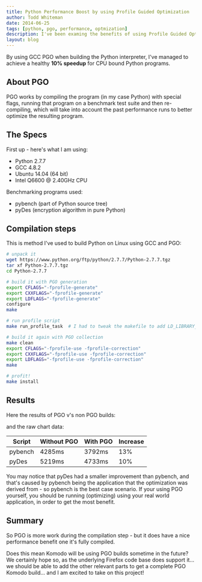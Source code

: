 ```yaml
---
title: Python Performance Boost by using Profile Guided Optimization
author: Todd Whiteman
date: 2014-06-25
tags: [python, pgo, performance, optmization]
description: I've been examing the benefits of using Profile Guided Optimization for building Python - with some success.
layout: blog
---
```


By using GCC PGO when building the Python interpreter, I've managed to achieve a
healthy **10% speedup** for CPU bound Python programs.

## About PGO

PGO works by compiling the program (in my case Python) with special flags,
running that program on a benchmark test suite and then re-compiling, which will
take into account the past performance runs to better optimize the resulting
program.

## The Specs

First up - here's what I am using:
 * Python 2.7.7
 * GCC 4.8.2
 * Ubuntu 14.04 (64 bit)
 * Intel Q6600 @ 2.40GHz CPU

Benchmarking programs used:
 * pybench (part of Python source tree)
 * pyDes (encryption algorithm in pure Python)

## Compilation steps

This is method I've used to build Python on Linux using GCC and PGO:

```bash
# unpack it
wget https://www.python.org/ftp/python/2.7.7/Python-2.7.7.tgz
tar xf Python-2.7.7.tgz
cd Python-2.7.7

# build it with PGO generation
export CFLAGS="-fprofile-generate"
export CXXFLAGS="-fprofile-generate"
export LDFLAGS="-fprofile-generate"
configure
make

# run profile script
make run_profile_task  # I had to tweak the makefile to add LD_LIBRARY_PATH

# build it again with PGO collection
make clean
export CFLAGS="-fprofile-use -fprofile-correction"
export CXXFLAGS="-fprofile-use -fprofile-correction"
export LDFLAGS="-fprofile-use -fprofile-correction"
make

# profit!
make install
```

## Results

Here the results of PGO v's non PGO builds:

<div id="chart_div">
</div>

and the raw chart data:

| Script       | Without PGO   | With PGO     | Increase   |
| ------------ | ------------- | ------------ | ---------- |
| pybench      |   4285ms      |   3792ms     |    13%     |
| pyDes        |   5219ms      |   4733ms     |    10%     |


You may notice that pyDes had a smaller improvement than pybench, and that's
caused by pybench being the application that the optimization was derived from -
so pybench is the best case scenario. If your using PGO yourself, you should be
running (optimizing) using your real world application, in order to get the most
benefit.

## Summary

So PGO is more work during the compilation step - but it does have a nice
performance benefit one it's fully compiled.

Does this mean Komodo will be using PGO builds sometime in the future? We
certainly hope so, as the underlying Firefox code base does support it... we
should be able to add the other relevant parts to get a complete PGO Komodo
build... and I am excited to take on this project!


<script type="text/javascript" src="https://www.google.com/jsapi"></script>
<script type="text/javascript">
  google.load("visualization", "1", {packages:["corechart"]});
  google.setOnLoadCallback(drawChart);
  function drawChart() {
    var data = google.visualization.arrayToDataTable([
      ['Program',  'Without PGO (ms)', 'With PGO (ms)'],
      ['pybench',   4285,               3792],
      ['pydes',     5219,               4733],
    ]);

    var options = {
      title: 'PGO Performance Comparison for Python 2.7.7 on Linux',
      vAxis: { minValue: 0 },
    };

    var chart = new google.visualization.ColumnChart(document.getElementById('chart_div'));
    chart.draw(data, options);
  }
</script>
